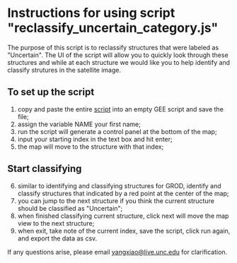 # Instructions for using script "reclassify_uncertain_category.js"

The purpose of this script is to reclassify structures that were labeled as "Uncertain". The UI of the script will allow you to
quickly look through these structures and while at each structure we would like you to help identify and classify strutures in the satellite image.

## To set up the script
1. copy and paste the entire [script](https://github.com/GlobalHydrologyLab/GROD/blob/master/1_user_interface_script/reclassify_uncertain_category.js) into an empty GEE script and save the file;
2. assign the variable NAME your first name;
3. run the script will generate a control panel at the bottom of the map;
4. input your starting index in the text box and hit enter;
5. the map will move to the structure with that index;

## Start classifying
6. similar to identifying and classifying structures for GROD, identify and classify structures that indicated by a red point at the center of the map;
7. you can jump to the next structure if you think the current structure should be classified as "Uncertain";
8. when finished classifying current structure, click next will move the map view to the next structure;
9. when exit, take note of the current index, save the script, click run again, and export the data as csv.

If any questions arise, please email yangxiao@live.unc.edu for clarification.
